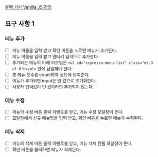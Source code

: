 [블랙 커피 Vanilla JS 강의](https://www.udemy.com/course/vanilla-js-lv1/)

## 요구 사항 1

### 메뉴 추가

- [ ] 메뉴 이름을 입력 받고 확인 버튼을 누르면 메뉴가 추가된다.
- [ ] 메뉴 이름을 입력 받고 엔터키 입력으로 추가한다.
- [ ] 추가되는 메뉴의 아래 마크업은 `<ul id="espresso-menu-list" class="mt-3 pl-0"></ul>` 안에 삽입해야 한다.
- [ ] 총 메뉴 갯수를 count하여 상단에 보여준다.
- [ ] 메뉴가 추가되면 input은 빈 값으로 초기화한다.
- [ ] 사용자 입력값이 빈 값이라면 추가되지 않는다.

### 메뉴 수정

- [ ] 메뉴의 수정 버튼 클릭 이벤트를 받고, 메뉴 수정 모달창이 뜬다.
- [ ] 모달창에서 신규 메뉴명을 입력 받고, 확인 버튼을 누르면 메뉴가 수정된다.

### 메뉴 삭제

- [ ] 메뉴의 삭제 버튼 클릭 이벤트를 받고, 메뉴 삭제 컨펌 모달창이 뜬다.
- [ ] 확인 버튼을 클릭하면 메뉴가 삭제된다.
